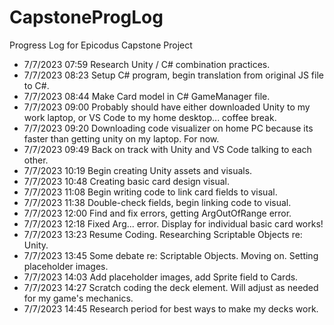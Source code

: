 # CapstoneProgLog
Progress Log for Epicodus Capstone Project

* 7/7/2023 07:59 Research Unity / C# combination practices.
* 7/7/2023 08:23 Setup C# program, begin translation from original JS file to C#.
* 7/7/2023 08:44 Make Card model in C# GameManager file.
* 7/7/2023 09:00 Probably should have either downloaded Unity to my work laptop, or VS Code to my home desktop... coffee break.
* 7/7/2023 09:20 Downloading code visualizer on home PC because its faster than getting unity on my laptop. For now.
* 7/7/2023 09:49 Back on track with Unity and VS Code talking to each other.
* 7/7/2023 10:19 Begin creating Unity assets and visuals.
* 7/7/2023 10:48 Creating basic card design visual.
* 7/7/2023 11:08 Begin writing code to link card fields to visual.
* 7/7/2023 11:38 Double-check fields, begin linking code to visual.
* 7/7/2023 12:00 Find and fix errors, getting ArgOutOfRange error.
* 7/7/2023 12:18 Fixed Arg... error. Display for individual basic card works!
* 7/7/2023 13:23 Resume Coding. Researching Scriptable Objects re: Unity.
* 7/7/2023 13:45 Some debate re: Scriptable Objects. Moving on. Setting placeholder images.
* 7/7/2023 14:03 Add placeholder images, add Sprite field to Cards.
* 7/7/2023 14:27 Scratch coding the deck element. Will adjust as needed for my game's mechanics.
* 7/7/2023 14:45 Research period for best ways to make my decks work.
